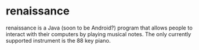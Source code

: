 renaissance
===========

renaissance is a Java (soon to be Android?) program that allows people to interact with their computers by playing musical notes. The only currently supported instrument is the 88 key piano.
